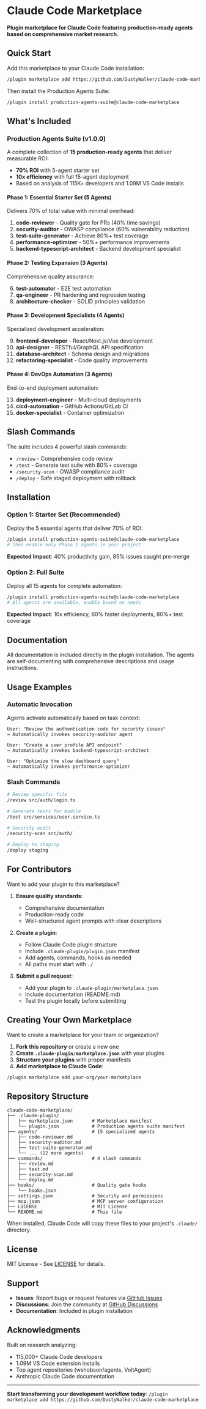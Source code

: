 # Claude Code Marketplace

**Plugin marketplace for Claude Code featuring production-ready agents based on comprehensive market research.**

## Quick Start

Add this marketplace to your Claude Code installation:

```bash
/plugin marketplace add https://github.com/DustyWalker/claude-code-marketplace
```

Then install the Production Agents Suite:

```bash
/plugin install production-agents-suite@claude-code-marketplace
```

## What's Included

### Production Agents Suite (v1.0.0)

A complete collection of **15 production-ready agents** that deliver measurable ROI:

- **70% ROI** with 5-agent starter set
- **10x efficiency** with full 15-agent deployment
- Based on analysis of 115K+ developers and 1.09M VS Code installs

#### Phase 1: Essential Starter Set (5 Agents)
Delivers 70% of total value with minimal overhead:

1. **code-reviewer** - Quality gate for PRs (40% time savings)
2. **security-auditor** - OWASP compliance (60% vulnerability reduction)
3. **test-suite-generator** - Achieve 80%+ test coverage
4. **performance-optimizer** - 50%+ performance improvements
5. **backend-typescript-architect** - Backend development specialist

#### Phase 2: Testing Expansion (3 Agents)
Comprehensive quality assurance:

6. **test-automator** - E2E test automation
7. **qa-engineer** - PR hardening and regression testing
8. **architecture-checker** - SOLID principles validation

#### Phase 3: Development Specialists (4 Agents)
Specialized development acceleration:

9. **frontend-developer** - React/Next.js/Vue development
10. **api-designer** - RESTful/GraphQL API specification
11. **database-architect** - Schema design and migrations
12. **refactoring-specialist** - Code quality improvements

#### Phase 4: DevOps Automation (3 Agents)
End-to-end deployment automation:

13. **deployment-engineer** - Multi-cloud deployments
14. **cicd-automation** - GitHub Actions/GitLab CI
15. **docker-specialist** - Container optimization

## Slash Commands

The suite includes 4 powerful slash commands:

- `/review` - Comprehensive code review
- `/test` - Generate test suite with 80%+ coverage
- `/security-scan` - OWASP compliance audit
- `/deploy` - Safe staged deployment with rollback

## Installation

### Option 1: Starter Set (Recommended)

Deploy the 5 essential agents that deliver 70% of ROI:

```bash
/plugin install production-agents-suite@claude-code-marketplace
# Then enable only Phase 1 agents in your project
```

**Expected Impact**: 40% productivity gain, 85% issues caught pre-merge

### Option 2: Full Suite

Deploy all 15 agents for complete automation:

```bash
/plugin install production-agents-suite@claude-code-marketplace
# All agents are available, enable based on needs
```

**Expected Impact**: 10x efficiency, 60% faster deployments, 80%+ test coverage

## Documentation

All documentation is included directly in the plugin installation. The agents are self-documenting with comprehensive descriptions and usage instructions.

## Usage Examples

### Automatic Invocation

Agents activate automatically based on task context:

```
User: "Review the authentication code for security issues"
→ Automatically invokes security-auditor agent

User: "Create a user profile API endpoint"
→ Automatically invokes backend-typescript-architect

User: "Optimize the slow dashboard query"
→ Automatically invokes performance-optimizer
```

### Slash Commands

```bash
# Review specific file
/review src/auth/login.ts

# Generate tests for module
/test src/services/user.service.ts

# Security audit
/security-scan src/auth/

# Deploy to staging
/deploy staging
```

## For Contributors

Want to add your plugin to this marketplace?

1. **Ensure quality standards**:
   - Comprehensive documentation
   - Production-ready code
   - Well-structured agent prompts with clear descriptions

2. **Create a plugin**:
   - Follow Claude Code plugin structure
   - Include `.claude-plugin/plugin.json` manifest
   - Add agents, commands, hooks as needed
   - All paths must start with `./`

3. **Submit a pull request**:
   - Add your plugin to `.claude-plugin/marketplace.json`
   - Include documentation (README.md)
   - Test the plugin locally before submitting

## Creating Your Own Marketplace

Want to create a marketplace for your team or organization?

1. **Fork this repository** or create a new one
2. **Create `.claude-plugin/marketplace.json`** with your plugins
3. **Structure your plugins** with proper manifests
4. **Add marketplace to Claude Code**:

```bash
/plugin marketplace add your-org/your-marketplace
```

## Repository Structure

```
claude-code-marketplace/
├── .claude-plugin/
│   ├── marketplace.json       # Marketplace manifest
│   └── plugin.json            # Production agents suite manifest
├── agents/                    # 15 specialized agents
│   ├── code-reviewer.md
│   ├── security-auditor.md
│   ├── test-suite-generator.md
│   └── ... (12 more agents)
├── commands/                  # 4 slash commands
│   ├── review.md
│   ├── test.md
│   ├── security-scan.md
│   └── deploy.md
├── hooks/                     # Quality gate hooks
│   └── hooks.json
├── settings.json              # Security and permissions
├── mcp.json                   # MCP server configuration
├── LICENSE                    # MIT License
└── README.md                  # This file
```

When installed, Claude Code will copy these files to your project's `.claude/` directory.

## License

MIT License - See [LICENSE](LICENSE) for details.

## Support

- **Issues**: Report bugs or request features via [GitHub Issues](https://github.com/DustyWalker/claude-code-marketplace/issues)
- **Discussions**: Join the community at [GitHub Discussions](https://github.com/DustyWalker/claude-code-marketplace/discussions)
- **Documentation**: Included in plugin installation

## Acknowledgments

Built on research analyzing:
- 115,000+ Claude Code developers
- 1.09M VS Code extension installs
- Top agent repositories (wshobson/agents, VoltAgent)
- Anthropic Claude Code documentation

---

**Start transforming your development workflow today**: `/plugin marketplace add https://github.com/DustyWalker/claude-code-marketplace`
